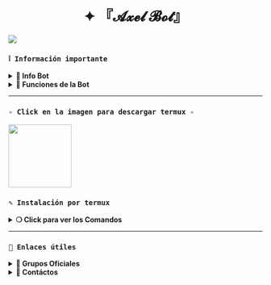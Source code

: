 <h1 align="center">✦ 『𝓐𝔁𝓮𝓵 𝓑𝓸𝓽』</h1>

 <img src= "https://ibb.co/4nNK51dq">
    </p>

### **`❕️ Información importante`**

<details>
 <summary><b> 🧁 Info Bot</b></summary>

* Este proyecto **no está afiliado de ninguna manera** con `WhatsApp`, `Inc. WhatsApp` es una marca registrada de `WhatsApp LLC`, y este bot es un **desarrollo independiente** que **no tiene ninguna relación oficial con la compañía**.
</details>

<details>
 <summary><b> 🍰 Funciones de la Bot</b></summary>

> Si el bot presenta fallas favor de mandar mensaje al dueño .

- [x] Interacción con voz y texto
- [x] Configuración de grupo
- [x] antidelete, antilink, antispam, etc
- [x] Bienvenida personalizada
- [x] Juegos, tictactoe, mate, etc
- [x] Chatbot (simsimi)
- [x] Chatbot (autoresponder)
- [x] Crear sticker de image/video/gif/url
- [x] SubBot (Jadibot)
- [x]    Buscador Google
- [x] Juego RPG
- [x] Personalizar imagen del menú
- [x] Descarga de música y video De YT
- [ ] Otros

</details>

---

### **`✧ Click en la imagen para descargar termux ✧`**
<a
href="https://www.mediafire.com/file/llugt4zgj7g3n3u/com.termux_1020.apk/file"><img src="https://qu.ax/finc.jpg" height="125px"></a> 

### **`✎ Instalación por termux`**

<details>
 <summary><b> ❍ Click para ver los Comandos </b></summary>

### **❀ Instalación manual por termux**
> Nota: Copie y pegue los comandos en termux uno por uno.
```bash
termux-setup-storage
```

```bash
apt update && apt upgrade && pkg install -y git nodejs ffmpeg imagemagick yarn
```

```bash
git clone https://github.com/Fer280809/bot-Axel.git && cd Axel-bot
```

```bash
yarn install
```

```bash
npm install
```

```bash
npm update
```

```bash
npm start
```

> Si aparece (Y/I/N/O/D/Z) [default=N] ? use la letra "y" + "ENTER" para continuar con la instalación

### **🜸 Activar en caso de detenerse en termux**

> Si después de instalar el bot en Termux se detiene (pantalla en blanco, pérdida de conexión a Internet, reinicio del dispositivo), sigue estos pasos:

❒ Abre Termux y navega al directorio del bot:
   
   ```bash
    cd Axel-bot
   ```

❒ Inicia el bot nuevamente:
  
   ```bash
    npm start
   ```

### **✰ Volverte owner del Bot**

> Si después de instalar el bot en Termux y iniciar la session del bot (deseas poner tu número es la lista de owner pon este comando:

   ```bash
    cd Yuki_Suou-Bot && nano settings.js
   ```

</details>

---
### **`🔗 Enlaces útiles`**

<details>
 <summary><b> 🍭 Grupos Oficiales </b></summary>


* Grupo Oficial [`¡Click aquí!`](https://chat.whatsapp.com/II5kvVo3fewAZEhfOMvIXw)
</details>

<details>
<summary><b> 💭 Contáctos</b></summary>

* WhatsApp: [`Aquí`](https:/Wa.me/524181450063)
* Correo: [`Aquí`](fer2809fl@gmail.com)

</details>

</a>

